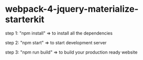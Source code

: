 # webpack-4-jquery-materialize-starterkit
  
  step 1: "npm install" => to install all the dependencies
  
  step 2: "npm start" => to start development server
  
  step 3: "npm run build" => to build your production ready website 
